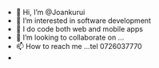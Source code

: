 - 👋 Hi, I’m @Joankurui
- 👀 I’m interested in software development 
- 🌱 I do code both web and mobile apps 
- 💞️ I’m looking to collaborate on ...
- 📫 How to reach me ...tel 0726037770
- 

<!---
Joankurui/Joankurui is a ✨ special ✨ repository because its `README.md` (this file) appears on your GitHub profile.
You can click the Preview link to take a look at your changes.
--->
